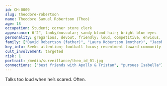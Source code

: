 ```yaml
---
id: CH-0009
slug: theodore-robertson
name: Theodore Samuel Robertson (Theo)
age: 18
occupation: Student; corner store clerk
appearance: 6'2", lanky/muscular; sandy blond hair; bright blue eyes
personality: gregarious, devout, friendly; loud, competitive, envious, womanizer
family: ["David Robertson (father)", "Laura Robertson (mother)", "Jacob (brother)", "Alison (sister)", "Nevaeh (sister)"]
key_info: Seeks attention; football focus; resentment toward community’s gospel theatrics; bungled group date with Hadley.
cult_involvement: targeted
risk: 1
portrait: /media/surveillance/theo_id_01.jpg
connections: ["best friends with Apollo & Tristan", "pursues Isabella"]
---
```

Talks too loud when he’s scared. Often.
